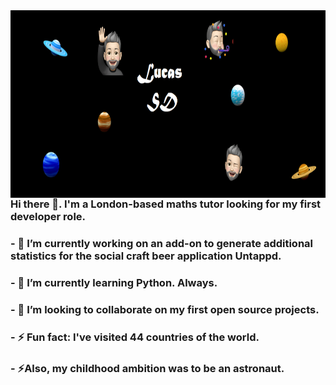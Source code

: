 
<img align="right" width="1000" height="300" src="https://github.com/LucasSD/LucasSD/blob/main/Github%20header%202nd%20option.png">

### Hi there 👋. I'm a London-based maths tutor looking for my first developer role.
### - 🔭 I’m currently working on an add-on to generate additional statistics for the social craft beer application Untappd. 
### - 🌱 I’m currently learning Python. Always. 
### - 👯 I’m looking to collaborate on my first open source projects. 
### - ⚡ Fun fact: I've visited 44 countries of the world. 
### - ⚡Also, my childhood ambition was to be an astronaut. 





<!--
**LucasSD/LucasSD** is a ✨ _special_ ✨ repository because its `README.md` (this file) appears on your GitHub profile.

Here are some ideas to get you started:


- 🌱 I’m currently learning ...
- 👯 I’m looking to collaborate on ...
- 🤔 I’m looking for help with ...
- 💬 Ask me about ...
- 📫 How to reach me: ...
- 😄 Pronouns: ...
- ⚡ Fun fact: ...
-->
